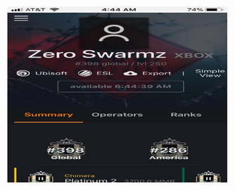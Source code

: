 <html>
<head>
  <img src="https://github.com/ZeroSwarmz/R6Stats/blob/master/.gitignore/image.jpg?raw=true" width="500" height="400">
</head>
<body>
</body>
</html>
